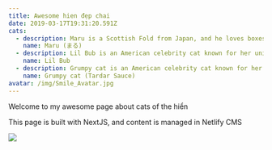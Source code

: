 ```yaml
---
title: Awesome hien đẹp chai
date: 2019-03-17T19:31:20.591Z
cats:
  - description: Maru is a Scottish Fold from Japan, and he loves boxes.
    name: Maru (まる)
  - description: Lil Bub is an American celebrity cat known for her unique appearance.
    name: Lil Bub
  - description: Grumpy cat is an American celebrity cat known for her grumpy appearance.
    name: Grumpy cat (Tardar Sauce)
avatar: /img/Smile_Avatar.jpg
---
```

Welcome to my awesome page about cats of the hiển

This page is built with NextJS, and content is managed in Netlify CMS

![](/img/1.jpg)